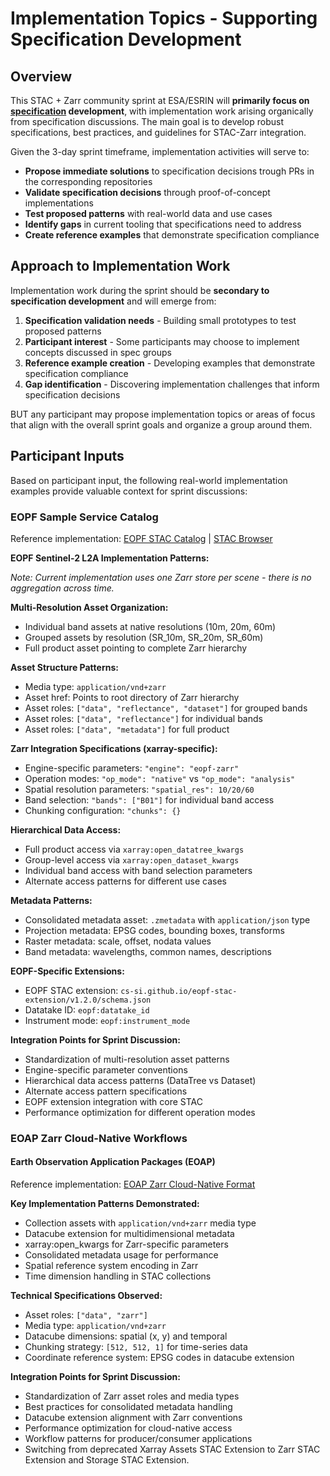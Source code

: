 # Implementation Topics - Supporting Specification Development

## Overview

This STAC + Zarr community sprint at ESA/ESRIN will **primarily focus on [specification](specification-topics.md) development**, with implementation work arising organically from specification discussions. The main goal is to develop robust specifications, best practices, and guidelines for STAC-Zarr integration.

Given the 3-day sprint timeframe, implementation activities will serve to:

- **Propose immediate solutions** to specification decisions trough PRs in the corresponding repositories
- **Validate specification decisions** through proof-of-concept implementations
- **Test proposed patterns** with real-world data and use cases
- **Identify gaps** in current tooling that specifications need to address
- **Create reference examples** that demonstrate specification compliance

## Approach to Implementation Work

Implementation work during the sprint should be **secondary to specification development** and will emerge from:

1. **Specification validation needs** - Building small prototypes to test proposed patterns
2. **Participant interest** - Some participants may choose to implement concepts discussed in spec groups
3. **Reference example creation** - Developing examples that demonstrate specification compliance
4. **Gap identification** - Discovering implementation challenges that inform specification decisions

BUT any participant may propose implementation topics or areas of focus that align with the overall sprint goals and organize a group around them.

## Participant Inputs

Based on participant input, the following real-world implementation examples provide valuable context for sprint discussions:

### EOPF Sample Service Catalog

Reference implementation: [EOPF STAC Catalog](https://stac.core.eopf.eodc.eu/) | [STAC Browser](https://stac.browser.user.eopf.eodc.eu/)

**EOPF Sentinel-2 L2A Implementation Patterns:**

*Note: Current implementation uses one Zarr store per scene - there is no aggregation across time.*

**Multi-Resolution Asset Organization:**

- Individual band assets at native resolutions (10m, 20m, 60m)
- Grouped assets by resolution (SR_10m, SR_20m, SR_60m)
- Full product asset pointing to complete Zarr hierarchy

**Asset Structure Patterns:**

- Media type: `application/vnd+zarr`
- Asset href: Points to root directory of Zarr hierarchy
- Asset roles: `["data", "reflectance", "dataset"]` for grouped bands
- Asset roles: `["data", "reflectance"]` for individual bands
- Asset roles: `["data", "metadata"]` for full product

**Zarr Integration Specifications (xarray-specific):**

- Engine-specific parameters: `"engine": "eopf-zarr"`
- Operation modes: `"op_mode": "native"` vs `"op_mode": "analysis"`
- Spatial resolution parameters: `"spatial_res": 10/20/60`
- Band selection: `"bands": ["B01"]` for individual band access
- Chunking configuration: `"chunks": {}`

**Hierarchical Data Access:**

- Full product access via `xarray:open_datatree_kwargs`
- Group-level access via `xarray:open_dataset_kwargs`
- Individual band access with band selection parameters
- Alternate access patterns for different use cases

**Metadata Patterns:**

- Consolidated metadata asset: `.zmetadata` with `application/json` type
- Projection metadata: EPSG codes, bounding boxes, transforms
- Raster metadata: scale, offset, nodata values
- Band metadata: wavelengths, common names, descriptions

**EOPF-Specific Extensions:**

- EOPF STAC extension: `cs-si.github.io/eopf-stac-extension/v1.2.0/schema.json`
- Datatake ID: `eopf:datatake_id`
- Instrument mode: `eopf:instrument_mode`

**Integration Points for Sprint Discussion:**

- Standardization of multi-resolution asset patterns
- Engine-specific parameter conventions
- Hierarchical data access patterns (DataTree vs Dataset)
- Alternate access pattern specifications
- EOPF extension integration with core STAC
- Performance optimization for different operation modes

### EOAP Zarr Cloud-Native Workflows


#### Earth Observation Application Packages (EOAP)

Reference implementation: [EOAP Zarr Cloud-Native Format](https://eoap.github.io/zarr-cloud-native-format/exploitation/)

**Key Implementation Patterns Demonstrated:**

- Collection assets with `application/vnd+zarr` media type
- Datacube extension for multidimensional metadata
- xarray:open_kwargs for Zarr-specific parameters
- Consolidated metadata usage for performance
- Spatial reference system encoding in Zarr
- Time dimension handling in STAC collections

**Technical Specifications Observed:**

- Asset roles: `["data", "zarr"]`
- Media type: `application/vnd+zarr`
- Datacube dimensions: spatial (x, y) and temporal
- Chunking strategy: `[512, 512, 1]` for time-series data
- Coordinate reference system: EPSG codes in datacube extension

**Integration Points for Sprint Discussion:**

- Standardization of Zarr asset roles and media types
- Best practices for consolidated metadata handling
- Datacube extension alignment with Zarr conventions
- Performance optimization for cloud-native access
- Workflow patterns for producer/consumer applications
- Switching from deprecated Xarray Assets STAC Extension to Zarr STAC Extension and Storage STAC Extension.
